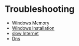 # Troubleshooting

- [Windows Memory](##windows-memory)
- [Windows Installation](##windows-installation)
- [slow Internet](##slow-internet)
- [Dns](##dns)
